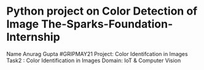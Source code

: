 # Python project on Color Detection of Image The-Sparks-Foundation-Internship

Name Anurag Gupta
#GRIPMAY21
Project: Color Identifcation in Images
Task2 : Color Identification in Images 
Domain: IoT & Computer Vision

